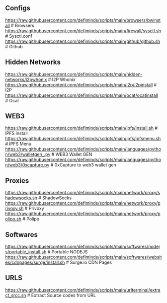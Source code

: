 ## Configs
https://raw.githubusercontent.com/defiminds/scripts/main/browsers/bwinstall # Browsers
https://raw.githubusercontent.com/defiminds/scripts/main/firewall/sysctl.sh # Sysctl.conf
https://raw.githubusercontent.com/defiminds/scripts/main/github/github.sh # Github

## Hidden Networks
https://raw.githubusercontent.com/defiminds/scripts/main/hidden-networks/i2pwhonix  # I2P Whonix
https://raw.githubusercontent.com/defiminds/scripts/main/i2p/i2pinstall # I2P
https://raw.githubusercontent.com/defiminds/scripts/main/ocat/ocatinstall # Ocat

## WEB3
https://raw.githubusercontent.com/defiminds/scripts/main/ipfs/install.sh # IPFS install
https://raw.githubusercontent.com/defiminds/scripts/main/ipfs/ipfsmenu.sh # IPFS Menu
https://raw.githubusercontent.com/defiminds/scripts/main/languages/python/web3/walletgen_.py # WEB3 Wallet GEN
https://raw.githubusercontent.com/defiminds/scripts/main/languages/python/web3/0xcapture.py # 0xCapture to web3 wallet gen

## Proxies
https://raw.githubusercontent.com/defiminds/scripts/main/network/proxy/shadowsocks.sh # ShadowSocks
https://raw.githubusercontent.com/defiminds/scripts/main/network/proxy/privoxy.sh # Privoxy
https://raw.githubusercontent.com/defiminds/scripts/main/network/proxy/polipo.sh # Polipo

## Softwares
https://raw.githubusercontent.com/defiminds/scripts/main/softwares/nodejs/portable_install.sh # Portable NODEJS
https://raw.githubusercontent.com/defiminds/scripts/main/softwares/websites/cdnpages/surge/install.sh # Surge.io CDN Pages

## URLS
https://raw.githubusercontent.com/defiminds/scripts/main/urlterminal/extract_srcc.sh # Extract Source codes from URL
